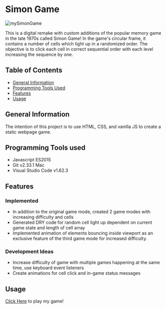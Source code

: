 # Simon Game 
![mySimonGame](/Resources/Images/mySimonGame.png)

This is a digital remake with custom additions of the popular memory game in the late 1970s called Simon Game! 
In the game's circular frame, it contains a number of cells which light up in a randomized order. The objective is to click each cell in correct sequential order with each level increasing the sequence by one.

## Table of Contents
* [General Information](#general-information)
* [Programming Tools Used](#programming-tools-used)
* [Features](#features)
* [Usage](#usage)

## General Information
The intention of this project is to use HTML, CSS, and vanilla JS to create a static webpage game.

## Programming Tools used
* Javascript ES2015
* Git v2.33.1 Mac
* Visual Studio Code v1.62.3

## Features
### Implemented
* In addition to the original game mode, created 2 game modes with increasing difficulty and cells
* Generated DRY code for random cell light up dependent on current game state and length of cell array
* Implemented animation of elements bouncing inside viewport as an exclusive feature of the third game mode for increased difficulty.

### Development Ideas
* Increase difficulty of game with multiple games happening at the same time, use keyboard event listeners
* Create animations for cell click and in-game status messages

## Usage
[Click Here](https://lejt.github.io/SimonGame/) to play my game! 
